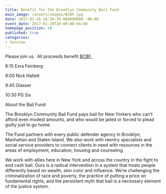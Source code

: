 ```yaml
---
title: Benefit for the Brooklyn Community Bail Fund
main_image: /assets/images/BCBF.jpg
date: 2017-01-26 16:28:39.000000000 -06:00
event_date: 2017-01-28T20:00:00-04:00
homepage_position: 20
published: true
categories:
- Sunview
---
```

<p>Please join us.  All proceeds benefit <a href="https://brooklynbailfund.org/">BCBF.</a></p>
<p>8:15 Exra Feinberg</p>
<p>9:00 Nick Hallett</p>
<p>9:45 Glasser</p>
<p>10:30 PG Six</p>
<p>About the Bail Fund:</p>
<p>The Brooklyn Community Bail Fund pays bail for New Yorkers who can’t afford even modest amounts, and who would be jailed or forced to plead guilty just to go home.</p>
<p>The Fund partners with every public defender agency in Brooklyn, Manhattan and Staten Island. We also work with reentry specialists and social service providers to connect clients in need with resources in the areas of employment, education, housing and counseling.</p>
<p>We work with allies here in New York and across the country in the fight to end cash bail. Ours is a radical intervention in a system that treats people differently based on wealth, skin color and influence. We’re challenging the criminalization of race and poverty, the practice of putting a price on fundamental rights, and the persistent myth that bail is a necessary element of the justice system.</p>
